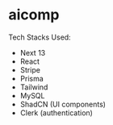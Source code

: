 # aicomp

Tech Stacks Used:

- Next 13
- React
- Stripe
- Prisma
- Tailwind
- MySQL
- ShadCN (UI components)
- Clerk (authentication)
